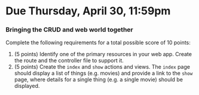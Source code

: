 # Due Thursday, April 30, 11:59pm

### Bringing the CRUD and web world together

Complete the following requirements for a total possible score of 10 points:

1. (5 points) Identify one of the primary resources in your web app. Create the route and the controller file to support it.
2. (5 points) Create the ```index``` and ```show``` actions and views. The ```index``` page should display a list of things (e.g. movies) and provide a link to the ```show``` page, where details for a single thing (e.g. a single movie) should be displayed.
